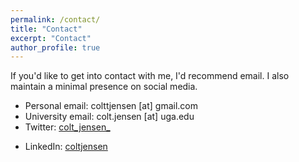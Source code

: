 ```yaml
---
permalink: /contact/
title: "Contact"
excerpt: "Contact"
author_profile: true
---
```


If you'd like to get into contact with me, I'd recommend email. I also maintain a minimal presence on social media. 

* Personal email: colttjensen [at] gmail.com
* University email: colt.jensen [at] uga.edu
* Twitter: [colt_jensen_](https://twitter.com/colt_jensen_)
<!--* Google Scholar: [author:geiger-r-stuart](http://scholar.google.com/citations?user=0AvWi3wAAAAJ&hl=en)-->
* LinkedIn: [coltjensen](https://www.linkedin.com/in/coltjensen/)
